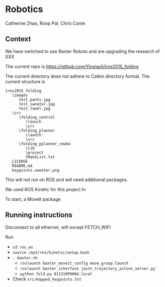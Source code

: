 # Robotics
Catherine Zhao, Roop Pal, Chris Conte

## Context
We have switched to use Baxter Robots and are upgrading the research of XXX

The current repo is https://github.com/Yinxiaoli/iros2015_folding

The current directory does not adhere to Catkin directory format. The current structure is

```
iros2015_folding
   \images
      test_pants.jpg
      test_sweater.jpg
      test_towel.jpg
   \src
      \folding_control
         \launch
         \src
      \folding_planner
         \launch
         \src
      \folding_pplanner_cmake
         \lib
         \project
         CMakeList.txt
   LICENSE
   README.md
   keypoints.sweater.png
```
This will not run on ROS and will need additional packages. 

We used ROS Kinetic for this project In

To start, a MoveIt package 

## Running instructions
Disconnect to all ethernet, wifi except FETCH_WIFI

Run 
- `cd ros_ws`
- `source /opt/ros/kinetic/setup.bash`
- `. baxter.sh`
   - `roslaunch baxter_moveit_config move_group.launch`
   - `roslaunch baxter_interface joint_trajectory_action_server.py`
   - `python fold.py 011310P0004.local`
- Check `src/mapped_keypoints.txt`
